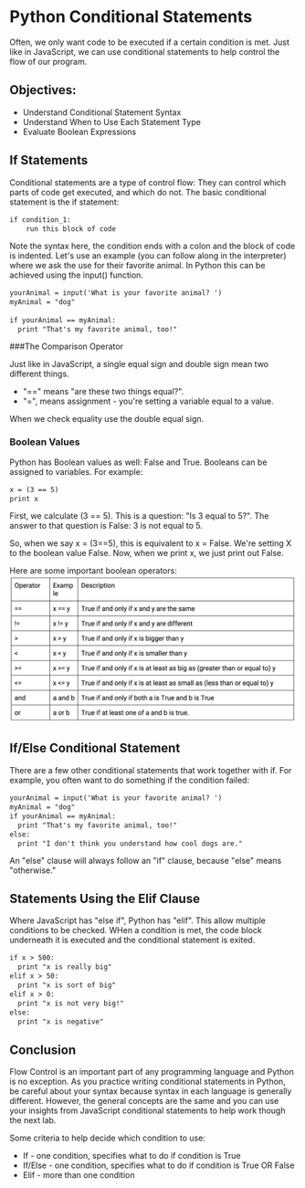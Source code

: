 
# Python Conditional Statements
Often, we only want code to be executed if a certain condition is met. Just like in JavaScript, we can use conditional statements to help control the flow of our program.

## Objectives:
+ Understand Conditional Statement Syntax
+ Understand When to Use Each Statement Type
+ Evaluate Boolean Expressions


## If Statements
Conditional statements are a type of control flow: They can control which parts of code get executed, and which do not. The basic conditional statement is the if statement:
```
if condition_1:
    run this block of code
```

Note the syntax here, the condition ends with a colon and  the block of code is indented.
Let's use an example (you can follow along in the interpreter) where we ask the use for their favorite animal. In Python this can be achieved using the input() function.
```
yourAnimal = input('What is your favorite animal? ')
myAnimal = "dog"

if yourAnimal == myAnimal:
  print "That's my favorite animal, too!"
```
###The Comparison Operator

Just like in JavaScript, a single equal sign and double sign mean two different things.
  + "==" means "are these two things equal?".
  + "=", means assignment - you're setting a variable equal to a value.

When we check equality use the double equal sign.

### Boolean Values
Python has Boolean values as well: False and True. Booleans can be assigned to variables.
For example:
```
x = (3 == 5)
print x
```
First, we calculate (3 == 5). This is a question: "Is 3 equal to 5?". The answer to that question is False: 3 is not equal to 5.

So, when we say x = (3==5), this is equivalent to x = False. We're setting X to the boolean value False. Now, when we print x, we just print out False.

Here are some important boolean operators:
<img src= "images/boolean_table.png">

## If/Else Conditional Statement
There are a few other conditional statements that work together with if. For example, you often want to do something if the condition failed:
```
yourAnimal = input('What is your favorite animal? ')
myAnimal = "dog"
if yourAnimal == myAnimal:
  print "That's my favorite animal, too!"
else:
  print "I don't think you understand how cool dogs are."
```
An "else" clause will always follow an "if" clause, because "else" means "otherwise."

## Statements Using the Elif Clause
Where JavaScript has "else if", Python has "elif". This allow multiple conditions to be checked. WHen a condition is met, the code block underneath it is executed and the conditional statement is exited.
```
if x > 500:
  print "x is really big"
elif x > 50:
  print "x is sort of big"
elif x > 0:
  print "x is not very big!"
else:
  print "x is negative"
```

## Conclusion
Flow Control is an important part of any programming language and Python is no exception. As you practice writing conditional statements in Python, be careful about your syntax because syntax in each language is generally different. However, the general concepts are the same and you can use your insights from JavaScript conditional statements to help work though the next lab.

Some criteria to help decide which condition to use:
+ If - one condition, specifies what to do if condition is True
+ If/Else - one condition, specifies what to do if condition is True OR False
+ Elif - more than one condition
